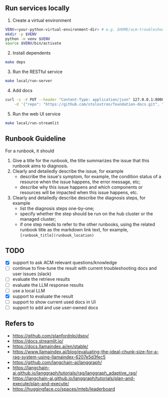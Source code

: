## Run services locally

1. Create a virtual environment

```sh
VENV=<your-python-virtual-environment-dir> # e.g. $HOME/acm-troubleshooter/.venv
mkdir -p $VENV
python -m venv $VENV
source $VENV/bin/activate
```

2. Install dependents

```sh
make deps
```

3. Run the RESTful service

```sh
make local/run-server
```

4. Add docs

```sh
curl -s -X PUT --header "Content-Type: application/json" 127.0.0.1:8000/runbooksets \
    -d '{"repo": "https://github.com/stolostron/foundation-docs.git", "branch": "main"}'
```

5. Run the web UI service

```sh
make local/run-streamlit
```

## Runbook Guideline

For a runbook, it should

1. Give a title for the runbook, the title summarizes the issue that this runbook aims to diagnosis.
2. Clearly and detailedly describe the issue, for example
    - describe the issue's symptom, for example, the condition status of a resource when the issue happens, the error message, etc;
    - describe why this issue happens and which components or resources will be impacted when this issue happens, etc.
3. Clearly and detailedly describe describe the diagnosis steps, for example
    - list the diagnosis steps one-by-one;
    - specify whether the step should be run on the hub cluster or the managed cluster;
    - if one step needs to refer to the other runbooks, using the related runbook title as the markdown link text, for example, `[runbook_title](runbook_location)`

## TODO
- [x] support to ask ACM relevant questions/knowledge
- [ ] continue to fine-tune the result with current troubleshooting docs and user issues (slack)
- [ ] evaluate the retrieve results
- [ ] evaluate the LLM response results
- [ ] use a local LLM
- [x] support to evaluate the result
- [ ] support to show current used docs in UI
- [ ] support to add and use user-owned docs

## Refers to
- https://github.com/stanfordnlp/dspy/
- https://docs.streamlit.io/
- https://docs.llamaindex.ai/en/stable/
- https://www.llamaindex.ai/blog/evaluating-the-ideal-chunk-size-for-a-rag-system-using-llamaindex-6207e5d3fec5
- https://github.com/langchain-ai/langgraph/
- https://langchain-ai.github.io/langgraph/tutorials/rag/langgraph_adaptive_rag/
- https://langchain-ai.github.io/langgraph/tutorials/plan-and-execute/plan-and-execute/
- https://huggingface.co/spaces/mteb/leaderboard
